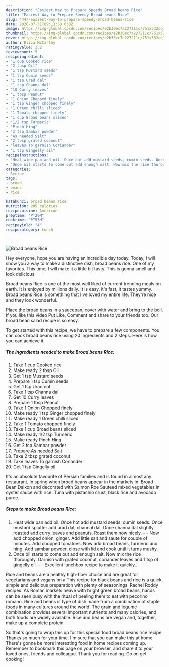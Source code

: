 ```yaml
---
description: "Easiest Way to Prepare Speedy Broad beans Rice"
title: "Easiest Way to Prepare Speedy Broad beans Rice"
slug: 4447-easiest-way-to-prepare-speedy-broad-beans-rice
date: 2020-07-31T09:13:53.633Z
image: https://img-global.cpcdn.com/recipes/e2b30ec7a227211c/751x532cq70/broad-beans-rice-recipe-main-photo.jpg
thumbnail: https://img-global.cpcdn.com/recipes/e2b30ec7a227211c/751x532cq70/broad-beans-rice-recipe-main-photo.jpg
cover: https://img-global.cpcdn.com/recipes/e2b30ec7a227211c/751x532cq70/broad-beans-rice-recipe-main-photo.jpg
author: Eliza McCarthy
ratingvalue: 3.2
reviewcount: 5
recipeingredient:
- "1 cup Cooked rice"
- "2 tbsp Oil"
- "1 tsp Mustard seeds"
- "1 tsp Cumin seeds"
- "1 tsp Urad dal"
- "1 tsp Channa dal"
- "10 Curry leaves"
- "1 tbsp Peanut"
- "1 Onion Chopped finely"
- "1 tsp Ginger chopped finely"
- "1 Green chilli sliced"
- "1 Tomato chopped finely"
- "1 cup Broad beans sliced"
- "1/2 tsp Turmeric"
- "Pinch Hing"
- "2 tsp Sambar powder"
- "As needed Salt"
- "2 tbsp grated coconut"
- "leaves To garnish Coriander"
- "1 tsp Gingelly oil"
recipeinstructions:
- "Heat wide pan add oil. Once hot add mustard seeds, cumin seeds. Once mustard splutter add urad dal, channal dal. Once channa dal slightly roasted add curry leaves and peanuts. Roast them now nicely.   Now add chopped onion, ginger. Add little salt and saute for couple of minutes. Add chopped tomatoes. Now add broad beans, turmeric and hing. Add sambar powder, close with lid and cook until it turns mushy."
- "Once oil starts to come out add enough salt. Now mix the rice thoroughly. Garnish with grated coconut, coriander leaves and 1 tsp of gingelly oil.  Excellent lunchbox recipe to make it quickly.."
categories:
- Recipe
tags:
- broad
- beans
- rice

katakunci: broad beans rice 
nutrition: 205 calories
recipecuisine: American
preptime: "PT20M"
cooktime: "PT53M"
recipeyield: "4"
recipecategory: Lunch

---
```



![Broad beans Rice](https://img-global.cpcdn.com/recipes/e2b30ec7a227211c/751x532cq70/broad-beans-rice-recipe-main-photo.jpg)

Hey everyone, hope you are having an incredible day today. Today, I will show you a way to make a distinctive dish, broad beans rice. One of my favorites. This time, I will make it a little bit tasty. This is gonna smell and look delicious.

Broad beans Rice is one of the most well liked of current trending meals on earth. It is enjoyed by millions daily. It is easy, it's fast, it tastes yummy. Broad beans Rice is something that I've loved my entire life. They're nice and they look wonderful.

Place the broad beans in a saucepan, cover with water and bring to the boil. If you like this video Put Like, Comment and share to your friends too. Our broad bean salad recipe is so easy.


To get started with this recipe, we have to prepare a few components. You can cook broad beans rice using 20 ingredients and 2 steps. Here is how you can achieve it.

<!--inarticleads1-->

##### The ingredients needed to make Broad beans Rice:

1. Take 1 cup Cooked rice
1. Make ready 2 tbsp Oil
1. Get 1 tsp Mustard seeds
1. Prepare 1 tsp Cumin seeds
1. Get 1 tsp Urad dal
1. Take 1 tsp Channa dal
1. Get 10 Curry leaves
1. Prepare 1 tbsp Peanut
1. Take 1 Onion Chopped finely
1. Make ready 1 tsp Ginger chopped finely
1. Make ready 1 Green chilli sliced
1. Take 1 Tomato chopped finely
1. Take 1 cup Broad beans sliced
1. Make ready 1/2 tsp Turmeric
1. Make ready Pinch Hing
1. Get 2 tsp Sambar powder
1. Prepare As needed Salt
1. Take 2 tbsp grated coconut
1. Take leaves To garnish Coriander
1. Get 1 tsp Gingelly oil


It&#39;s an absolute favourite of Persian families and is found in almost any restaurant. In spring when broad beans appear in the markets in. Broad Bean Daikon and decorated with Salmon Roe Sauteed mixed vegetables in oyster sauce with rice. Tuna with pistachio crust, black rice and avocado puree. 

<!--inarticleads2-->

##### Steps to make Broad beans Rice:

1. Heat wide pan add oil. Once hot add mustard seeds, cumin seeds. Once mustard splutter add urad dal, channal dal. Once channa dal slightly roasted add curry leaves and peanuts. Roast them now nicely.  -  - Now add chopped onion, ginger. Add little salt and saute for couple of minutes. Add chopped tomatoes. Now add broad beans, turmeric and hing. Add sambar powder, close with lid and cook until it turns mushy.
1. Once oil starts to come out add enough salt. Now mix the rice thoroughly. Garnish with grated coconut, coriander leaves and 1 tsp of gingelly oil. -  - Excellent lunchbox recipe to make it quickly..


Rice and beans are a healthy high-fiber choice and are great for vegetarians and vegans on a This recipe for black beans and rice is a quick, simple and delicious preparation with plenty of seasonings. Rachel Roddy recipes: As Roman markets heave with bright green broad beans, hands can be seen busy with the ritual of peeling them to eat with pecorino romano. Rice and beans is type of dish made from a combination of staple foods in many cultures around the world. The grain and legume combination provides several important nutrients and many calories, and both foods are widely available. Rice and beans are vegan and, together, make up a complete protein. 

So that's going to wrap this up for this special food broad beans rice recipe. Thanks so much for your time. I'm sure that you can make this at home. There's gonna be more interesting food in home recipes coming up. Remember to bookmark this page on your browser, and share it to your loved ones, friends and colleague. Thank you for reading. Go on get cooking!
